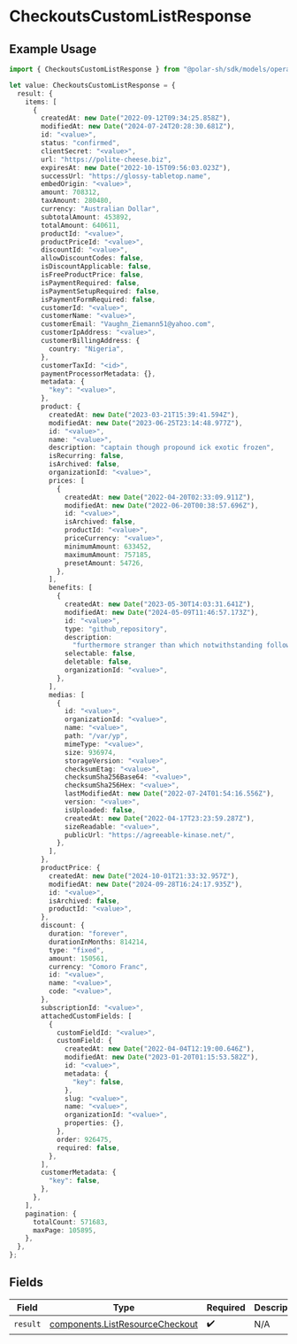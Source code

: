 # CheckoutsCustomListResponse

## Example Usage

```typescript
import { CheckoutsCustomListResponse } from "@polar-sh/sdk/models/operations";

let value: CheckoutsCustomListResponse = {
  result: {
    items: [
      {
        createdAt: new Date("2022-09-12T09:34:25.858Z"),
        modifiedAt: new Date("2024-07-24T20:28:30.681Z"),
        id: "<value>",
        status: "confirmed",
        clientSecret: "<value>",
        url: "https://polite-cheese.biz",
        expiresAt: new Date("2022-10-15T09:56:03.023Z"),
        successUrl: "https://glossy-tabletop.name",
        embedOrigin: "<value>",
        amount: 708312,
        taxAmount: 280480,
        currency: "Australian Dollar",
        subtotalAmount: 453892,
        totalAmount: 640611,
        productId: "<value>",
        productPriceId: "<value>",
        discountId: "<value>",
        allowDiscountCodes: false,
        isDiscountApplicable: false,
        isFreeProductPrice: false,
        isPaymentRequired: false,
        isPaymentSetupRequired: false,
        isPaymentFormRequired: false,
        customerId: "<value>",
        customerName: "<value>",
        customerEmail: "Vaughn_Ziemann51@yahoo.com",
        customerIpAddress: "<value>",
        customerBillingAddress: {
          country: "Nigeria",
        },
        customerTaxId: "<id>",
        paymentProcessorMetadata: {},
        metadata: {
          "key": "<value>",
        },
        product: {
          createdAt: new Date("2023-03-21T15:39:41.594Z"),
          modifiedAt: new Date("2023-06-25T23:14:48.977Z"),
          id: "<value>",
          name: "<value>",
          description: "captain though propound ick exotic frozen",
          isRecurring: false,
          isArchived: false,
          organizationId: "<value>",
          prices: [
            {
              createdAt: new Date("2022-04-20T02:33:09.911Z"),
              modifiedAt: new Date("2022-06-20T00:38:57.696Z"),
              id: "<value>",
              isArchived: false,
              productId: "<value>",
              priceCurrency: "<value>",
              minimumAmount: 633452,
              maximumAmount: 757185,
              presetAmount: 54726,
            },
          ],
          benefits: [
            {
              createdAt: new Date("2023-05-30T14:03:31.641Z"),
              modifiedAt: new Date("2024-05-09T11:46:57.173Z"),
              id: "<value>",
              type: "github_repository",
              description:
                "furthermore stranger than which notwithstanding following",
              selectable: false,
              deletable: false,
              organizationId: "<value>",
            },
          ],
          medias: [
            {
              id: "<value>",
              organizationId: "<value>",
              name: "<value>",
              path: "/var/yp",
              mimeType: "<value>",
              size: 936974,
              storageVersion: "<value>",
              checksumEtag: "<value>",
              checksumSha256Base64: "<value>",
              checksumSha256Hex: "<value>",
              lastModifiedAt: new Date("2022-07-24T01:54:16.556Z"),
              version: "<value>",
              isUploaded: false,
              createdAt: new Date("2022-04-17T23:23:59.287Z"),
              sizeReadable: "<value>",
              publicUrl: "https://agreeable-kinase.net/",
            },
          ],
        },
        productPrice: {
          createdAt: new Date("2024-10-01T21:33:32.957Z"),
          modifiedAt: new Date("2024-09-28T16:24:17.935Z"),
          id: "<value>",
          isArchived: false,
          productId: "<value>",
        },
        discount: {
          duration: "forever",
          durationInMonths: 814214,
          type: "fixed",
          amount: 150561,
          currency: "Comoro Franc",
          id: "<value>",
          name: "<value>",
          code: "<value>",
        },
        subscriptionId: "<value>",
        attachedCustomFields: [
          {
            customFieldId: "<value>",
            customField: {
              createdAt: new Date("2022-04-04T12:19:00.646Z"),
              modifiedAt: new Date("2023-01-20T01:15:53.582Z"),
              id: "<value>",
              metadata: {
                "key": false,
              },
              slug: "<value>",
              name: "<value>",
              organizationId: "<value>",
              properties: {},
            },
            order: 926475,
            required: false,
          },
        ],
        customerMetadata: {
          "key": false,
        },
      },
    ],
    pagination: {
      totalCount: 571683,
      maxPage: 105895,
    },
  },
};
```

## Fields

| Field                                                                              | Type                                                                               | Required                                                                           | Description                                                                        |
| ---------------------------------------------------------------------------------- | ---------------------------------------------------------------------------------- | ---------------------------------------------------------------------------------- | ---------------------------------------------------------------------------------- |
| `result`                                                                           | [components.ListResourceCheckout](../../models/components/listresourcecheckout.md) | :heavy_check_mark:                                                                 | N/A                                                                                |